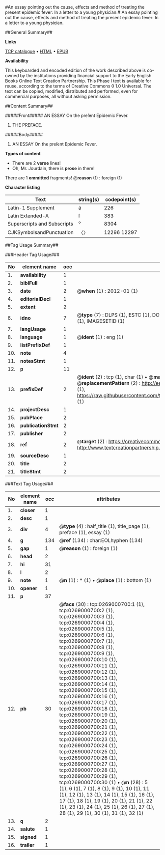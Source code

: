 #An essay pointing out the cause, effects and method of treating the present epidemic fever: In a letter to a young physician.#
An essay pointing out the cause, effects and method of treating the present epidemic fever: In a letter to a young physician.

##General Summary##

**Links**

[TCP catalogue](http://www.ota.ox.ac.uk/tcp/)  • 
[HTML](http://tei.it.ox.ac.uk/tcp/Texts-HTML/free/004/004802304.html)  • 
[EPUB](http://tei.it.ox.ac.uk/tcp/Texts-EPUB/free/004/004802304.epub)

**Availability**

This keyboarded and encoded edition of the
	       work described above is co-owned by the institutions
	       providing financial support to the Early English Books
	       Online Text Creation Partnership. This Phase I text is
	       available for reuse, according to the terms of Creative
	       Commons 0 1.0 Universal. The text can be copied,
	       modified, distributed and performed, even for
	       commercial purposes, all without asking permission.


##Content Summary##

#####Front#####
AN ESSAY On the preſent Epidemic Fever.
1. THE PREFACE.

#####Body#####

1. AN ESSAY On the preſent Epidemic Fever.

**Types of content**

  * There are 2 **verse** lines!
  * Oh, Mr. Jourdain, there is **prose** in there!

There are 1 **ommitted** fragments! 
 @__reason__ (1) : foreign (1)

**Character listing**


|Text|string(s)|codepoint(s)|
|---|---|---|
|Latin-1 Supplement|â|226|
|Latin Extended-A|ſ|383|
|Superscripts             and Subscripts|⁰|8304|
|CJKSymbolsandPunctuation|〈〉|12296 12297|

##Tag Usage Summary##

###Header Tag Usage###

|No|element name|occ|attributes|
|---|---|---|---|
|1.|__availability__|1||
|2.|__biblFull__|1||
|3.|__date__|2| @__when__ (1) : 2012-01 (1)|
|4.|__editorialDecl__|1||
|5.|__extent__|2||
|6.|__idno__|7| @__type__ (7) : DLPS (1), ESTC (1), DOCNO (1), TCP (1), GALEDOCNO (1), CONTENTSET (1), IMAGESETID (1)|
|7.|__langUsage__|1||
|8.|__language__|1| @__ident__ (1) : eng (1)|
|9.|__listPrefixDef__|1||
|10.|__note__|4||
|11.|__notesStmt__|1||
|12.|__p__|11||
|13.|__prefixDef__|2| @__ident__ (2) : tcp (1), char (1)  •  @__matchPattern__ (2) : ([0-9\-]+):([0-9IVX]+) (1), (.+) (1)  •  @__replacementPattern__ (2) : http://eebo.chadwyck.com/downloadtiff?vid=$1&page=$2 (1), https://raw.githubusercontent.com/textcreationpartnership/Texts/master/tcpchars.xml#$1 (1)|
|14.|__projectDesc__|1||
|15.|__pubPlace__|2||
|16.|__publicationStmt__|2||
|17.|__publisher__|2||
|18.|__ref__|2| @__target__ (2) : https://creativecommons.org/publicdomain/zero/1.0/ (1), http://www.textcreationpartnership.org/docs/. (1)|
|19.|__sourceDesc__|1||
|20.|__title__|2||
|21.|__titleStmt__|2||


###Text Tag Usage###

|No|element name|occ|attributes|
|---|---|---|---|
|1.|__closer__|1||
|2.|__desc__|1||
|3.|__div__|4| @__type__ (4) : half_title (1), title_page (1), preface (1), essay (1)|
|4.|__g__|134| @__ref__ (134) : char:EOLhyphen (134)|
|5.|__gap__|1| @__reason__ (1) : foreign (1)|
|6.|__head__|2||
|7.|__hi__|31||
|8.|__l__|2||
|9.|__note__|1| @__n__ (1) : * (1)  •  @__place__ (1) : bottom (1)|
|10.|__opener__|1||
|11.|__p__|37||
|12.|__pb__|30| @__facs__ (30) : tcp:0269000700:1 (1), tcp:0269000700:2 (1), tcp:0269000700:3 (1), tcp:0269000700:4 (1), tcp:0269000700:5 (1), tcp:0269000700:6 (1), tcp:0269000700:7 (1), tcp:0269000700:8 (1), tcp:0269000700:9 (1), tcp:0269000700:10 (1), tcp:0269000700:11 (1), tcp:0269000700:12 (1), tcp:0269000700:13 (1), tcp:0269000700:14 (1), tcp:0269000700:15 (1), tcp:0269000700:16 (1), tcp:0269000700:17 (1), tcp:0269000700:18 (1), tcp:0269000700:19 (1), tcp:0269000700:20 (1), tcp:0269000700:21 (1), tcp:0269000700:22 (1), tcp:0269000700:23 (1), tcp:0269000700:24 (1), tcp:0269000700:25 (1), tcp:0269000700:26 (1), tcp:0269000700:27 (1), tcp:0269000700:28 (1), tcp:0269000700:29 (1), tcp:0269000700:30 (1)  •  @__n__ (28) : 5 (1), 6 (1), 7 (1), 8 (1), 9 (1), 10 (1), 11 (1), 12 (1), 13 (1), 14 (1), 15 (1), 16 (1), 17 (1), 18 (1), 19 (1), 20 (1), 21 (1), 22 (1), 23 (1), 24 (1), 25 (1), 26 (1), 27 (1), 28 (1), 29 (1), 30 (1), 31 (1), 32 (1)|
|13.|__q__|2||
|14.|__salute__|1||
|15.|__signed__|1||
|16.|__trailer__|1||
